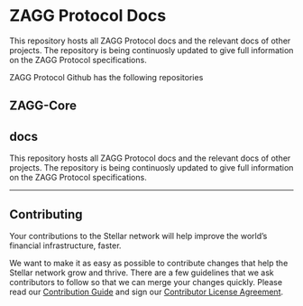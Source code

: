 ZAGG Protocol Docs
==================

This repository hosts all ZAGG Protocol docs and the relevant docs of other projects. The repository is being continuosly updated to give full information on the ZAGG Protocol specifications.

ZAGG Protocol Github has the following repositories

## ZAGG-Core


## docs
This repository hosts all ZAGG Protocol docs and the relevant docs of other projects. The repository is being continuosly updated to give full information on the ZAGG Protocol specifications.






-------

## Contributing

Your contributions to the Stellar network will help improve the world’s financial infrastructure, faster.

We want to make it as easy as possible to contribute changes that help the Stellar network grow and thrive. There are a few guidelines that we ask contributors to follow so that we can merge your changes quickly. Please read our [Contribution Guide](https://github.com/stellar/docs/blob/master/CONTRIBUTING.md) and sign our [Contributor License Agreement](https://docs.google.com/forms/d/1g7EF6PERciwn7zfmfke5Sir2n10yddGGSXyZsq98tVY/viewform).
